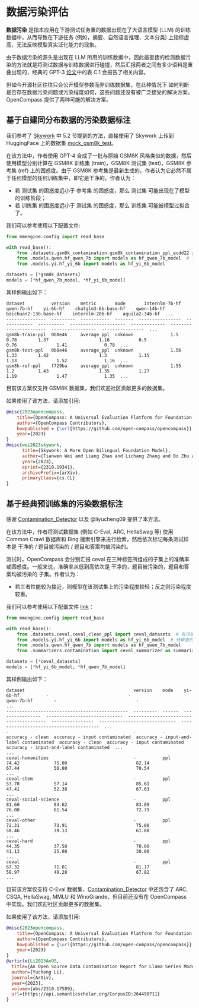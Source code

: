 # 数据污染评估

**数据污染** 是指本应用在下游测试任务重的数据出现在了大语言模型 (LLM) 的训练数据中，从而导致在下游任务 (例如，摘要、自然语言推理、文本分类) 上指标虚高，无法反映模型真实泛化能力的现象。

由于数据污染的源头是出现在 LLM 所用的训练数据中，因此最直接的检测数据污染的方法就是将测试数据与训练数据进行碰撞，然后汇报两者之间有多少语料是重叠出现的，经典的 GPT-3 [论文](https://arxiv.org/pdf/2005.14165.pdf)中的表 C.1 会报告了相关内容。

但如今开源社区往往只会公开模型参数而非训练数据集，在此种情况下 如何判断是否存在数据污染问题或污染程度如何，这些问题还没有被广泛接受的解决方案。OpenCompass 提供了两种可能的解决方案。

## 基于自建同分布数据的污染数据标注

我们参考了 [Skywork](https://arxiv.org/pdf/2310.19341.pdf) 中 5.2 节提到的方法，直接使用了 Skywork 上传到 HuggingFace 上的数据集 [mock_gsm8k_test](https://huggingface.co/datasets/Skywork/mock_gsm8k_test)。

在该方法中，作者使用 GPT-4 合成了一批与原始 GSM8K 风格类似的数据，然后使用模型分别计算在 GSM8K 训练集 (train)，GSM8K 测试集 (test)，GSM8K 参考集 (ref) 上的困惑度。由于 GSM8K 参考集是最新生成的，作者认为它必然不属于任何模型的任何训练集中，即它是干净的。作者认为：

- 若 测试集 的困惑度远小于 参考集 的困惑度，那么 测试集 可能出现在了模型的训练阶段；
- 若 训练集 的困惑度远小于 测试集 的困惑度，那么 训练集 可能被模型过拟合了。

我们可以参考使用以下配置文件:

```python
from mmengine.config import read_base

with read_base():
    from .datasets.gsm8k_contamination.gsm8k_contamination_ppl_ecdd22 import gsm8k_datasets  # 包含训练、测试、参考集
    from .models.qwen.hf_qwen_7b import models as hf_qwen_7b_model  # 待审查的模型
    from .models.yi.hf_yi_6b import models as hf_yi_6b_model

datasets = [*gsm8k_datasets]
models = [*hf_qwen_7b_model, *hf_yi_6b_model]
```

其样例输出如下：

```text
dataset          version    metric       mode       internlm-7b-hf    qwen-7b-hf    yi-6b-hf    chatglm3-6b-base-hf    qwen-14b-hf    baichuan2-13b-base-hf    internlm-20b-hf    aquila2-34b-hf  ...
---------------  ---------  -----------  -------  ----------------  ------------  ----------  ---------------------  -------------  -----------------------  -----------------  ----------------  ...
gsm8k-train-ppl  0b8e46     average_ppl  unknown              1.5           0.78        1.37                   1.16           0.5                      0.76               1.41              0.78  ...
gsm8k-test-ppl   0b8e46     average_ppl  unknown              1.56          1.33        1.42                   1.3            1.15                     1.13               1.52              1.16  ...
gsm8k-ref-ppl    f729ba     average_ppl  unknown              1.55          1.2         1.43                   1.35           1.27                     1.19               1.47              1.35  ...
```

目前该方案仅支持 GSM8K 数据集，我们欢迎社区贡献更多的数据集。

如果使用了该方法，请添加引用:

```bibtex
@misc{2023opencompass,
    title={OpenCompass: A Universal Evaluation Platform for Foundation Models},
    author={OpenCompass Contributors},
    howpublished = {\url{https://github.com/open-compass/opencompass}},
    year={2023}
}
@misc{wei2023skywork,
      title={Skywork: A More Open Bilingual Foundation Model},
      author={Tianwen Wei and Liang Zhao and Lichang Zhang and Bo Zhu and Lijie Wang and Haihua Yang and Biye Li and Cheng Cheng and Weiwei Lü and Rui Hu and Chenxia Li and Liu Yang and Xilin Luo and Xuejie Wu and Lunan Liu and Wenjun Cheng and Peng Cheng and Jianhao Zhang and Xiaoyu Zhang and Lei Lin and Xiaokun Wang and Yutuan Ma and Chuanhai Dong and Yanqi Sun and Yifu Chen and Yongyi Peng and Xiaojuan Liang and Shuicheng Yan and Han Fang and Yahui Zhou},
      year={2023},
      eprint={2310.19341},
      archivePrefix={arXiv},
      primaryClass={cs.CL}
}
```

## 基于经典预训练集的污染数据标注

感谢 [Contamination_Detector](https://github.com/liyucheng09/Contamination_Detector) 以及 @liyucheng09 提供了本方法。

在该方法中，作者将测试数据集 (例如 C-Eval, ARC, HellaSwag 等) 使用 Common Crawl 数据库和 Bing 搜索引擎来进行检索，然后依次标记每条测试样本是 干净的 / 题目被污染的 / 题目和答案均被污染的。

测试时，OpenCompass 会分别汇报 ceval 在三种标签所组成的子集上的准确率或困惑度。一般来说，准确率从低到高依次是 干净的，题目被污染的，题目和答案均被污染的 子集。作者认为：

- 若三者性能较为接近，则模型在该测试集上的污染程度较轻；反之则污染程度较重。

我们可以参考使用以下配置文件 [link](https://github.com/open-compass/opencompass/blob/main/configs/eval_contamination.py)：

```python
from mmengine.config import read_base

with read_base():
    from .datasets.ceval.ceval_clean_ppl import ceval_datasets  # 有污染标记的 ceval 数据集
    from .models.yi.hf_yi_6b import models as hf_yi_6b_model  # 待审查的模型
    from .models.qwen.hf_qwen_7b import models as hf_qwen_7b_model
    from .summarizers.contamination import ceval_summarizer as summarizer  # 输出格式整理

datasets = [*ceval_datasets]
models = [*hf_yi_6b_model, *hf_qwen_7b_model]
```

其样例输出如下：

```text
dataset                                         version    mode    yi-6b-hf          -                              -                                        qwen-7b-hf        -                              -                                        ...
----------------------------------------------  ---------  ------  ----------------  -----------------------------  ---------------------------------------  ----------------  -----------------------------  ---------------------------------------  ...
-                                               -          -       accuracy - clean  accuracy - input contaminated  accuracy - input-and-label contaminated  accuracy - clean  accuracy - input contaminated  accuracy - input-and-label contaminated  ...
...
ceval-humanities                                -          ppl     74.42             75.00                          82.14                                    67.44             50.00                          70.54                                    ...
ceval-stem                                      -          ppl     53.70             57.14                          85.61                                    47.41             52.38                          67.63                                    ...
ceval-social-science                            -          ppl     81.60             84.62                          83.09                                    76.00             61.54                          72.79                                    ...
ceval-other                                     -          ppl     72.31             73.91                          75.00                                    58.46             39.13                          61.88                                    ...
ceval-hard                                      -          ppl     44.35             37.50                          70.00                                    41.13             25.00                          30.00                                    ...
ceval                                           -          ppl     67.32             71.01                          81.17                                    58.97             49.28                          67.82                                    ...
```

目前该方案仅支持 C-Eval 数据集，[Contamination_Detector](https://github.com/liyucheng09/Contamination_Detector) 中还包含了 ARC, CSQA, HellaSwag, MMLU 和 WinoGrande，但目前还没有在 OpenCompass 中实现。我们欢迎社区贡献更多的数据集。

如果使用了该方法，请添加引用:

```bibtex
@misc{2023opencompass,
    title={OpenCompass: A Universal Evaluation Platform for Foundation Models},
    author={OpenCompass Contributors},
    howpublished = {\url{https://github.com/open-compass/opencompass}},
    year={2023}
}
@article{Li2023AnOS,
  title={An Open Source Data Contamination Report for Llama Series Models},
  author={Yucheng Li},
  journal={ArXiv},
  year={2023},
  volume={abs/2310.17589},
  url={https://api.semanticscholar.org/CorpusID:264490711}
}
```
